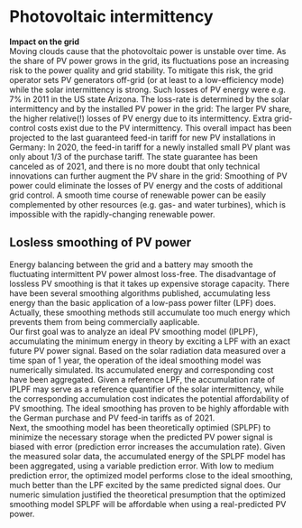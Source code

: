 # Photovoltaic intermittency
**Impact on the grid**  
Moving clouds cause that the photovoltaic power is unstable over time. As the share of PV power grows in the grid, its fluctuations pose an increasing risk to the power quality and grid stability. To mitigate this risk, the grid operator sets PV generators off-grid (or at least to a low-efficiency mode) while the solar intermittency is strong. Such losses of PV energy were e.g. 7% in 2011 in the US state Arizona. The loss-rate is determined by the solar intermittency and by the installed PV power in the grid: The larger PV share, the higher relative(!) losses of PV energy due to its intermittency. Extra grid-control costs exist due to the PV intermittency. This overall impact has been projected to the last guaranteed feed-in tariff for new PV installations in Germany: In 2020, the feed-in tariff for a newly installed small PV plant was only about 1/3 of the purchase tariff. The state guarantee has been canceled as of 2021, and there is no more doubt that only technical innovations can further augment the PV share in the grid: Smoothing of PV power could eliminate the losses of PV energy and the costs of additional grid control. A smooth time course of renewable power can be easily complemented by other resources (e.g. gas- and water turbines), which is impossible with the rapidly-changing renewable power.  

## Losless smoothing of PV power
Energy balancing between the grid and a battery may smooth the fluctuating intermittent PV power almost loss-free. The disadvantage of lossless PV smoothing is that it takes up expensive storage capacity. There have been several smoothing algorithms published, accumulating less energy than the basic application of a low-pass power filter (LPF) does. Actually, these smoothing methods still accumulate too much energy which prevents them from being commercially aaplicable.  
Our first goal was to analyze an ideal PV smoothing model (IPLPF), accumulating the minimum energy in theory by exciting a LPF with an exact future PV power signal. Based on the solar radiation data measured over a time span of 1 year, the operation of the ideal smoothing model was numerically simulated. Its accumulated energy and corresponding cost have been aggregated. Given a reference LPF, the accumulation rate of IPLPF may serve as a reference quantifier of the solar intermittency, while the corresponding accumulation cost indicates the potential affordability of PV smoothing. The ideal smoothing has proven to be highly affordable with the German purchase and PV feed-in tariffs as of 2021.  
Next, the smoothing model has been theoretically optimied (SPLPF) to minimize the necessary storage when the predicted PV power signal is biased with error (prediction error increases the accumulation rate). Given the measured solar data, the accumulated energy of the SPLPF model has been aggregated, using a variable prediction error. With low to medium prediction error, the optimized model performs close to the ideal smoothing, much better than the LPF excited by the same predicted signal does. Our numeric simulation justified the theoretical presumption that the optimized smoothing model SPLPF will be affordable when using a real-predicted PV power.
